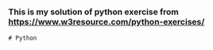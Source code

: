 ### This is my solution of python exercise from https://www.w3resource.com/python-exercises/

`# Python`
